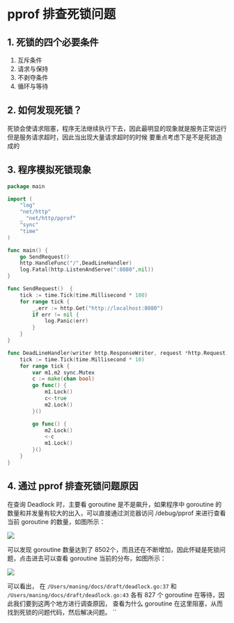 # pprof 排查死锁问题

## 1. 死锁的四个必要条件

1. 互斥条件
2. 请求与保持
3. 不剥夺条件
4. 循环与等待

## 2. 如何发现死锁？

死锁会使请求阻塞，程序无法继续执行下去，因此最明显的现象就是服务正常运行但是服务请求超时，因此当出现大量请求超时的时候
要重点考虑下是不是死锁造成的

## 3. 程序模拟死锁现象

```go
package main

import (
	"log"
	"net/http"
	_ "net/http/pprof"
	"sync"
	"time"
)

func main() {
	go SendRequest()
	http.HandleFunc("/",DeadLineHandler)
	log.Fatal(http.ListenAndServe(":8080",nil))
}

func SendRequest()  {
	tick := time.Tick(time.Millisecond * 100)
	for range tick {
		_,err := http.Get("http://localhost:8080")
		if err != nil {
			log.Panic(err)
		}
	}
}

func DeadLineHandler(writer http.ResponseWriter, request *http.Request) {
	tick := time.Tick(time.Millisecond * 10)
	for range tick {
		var m1,m2 sync.Mutex
		c := make(chan bool)
		go func() {
			m1.Lock()
			c<-true
			m2.Lock()
		}()

		go func() {
			m2.Lock()
			<-c
			m1.Lock()
		}()
	}
}
```

## 4. 通过 pprof 排查死锁问题原因

在查询 Deadlock 时，主要看 goroutine 是不是飙升，如果程序中 goroutine 的数量和并发量有较大的出入，可以直接通过浏览器访问 /debug/pprof 来进行查看当前 goroutine 的数量，如图所示：

![](https://cdn.jsdelivr.net/gh/xmge/image@main/gonote/goroutine-%E9%A3%99%E5%8D%87.png)


可以发现 goroutine 数量达到了 8502个，而且还在不断增加，因此怀疑是死锁问题，点击进去可以查看 goroutine 当前的分布，如图所示：

![](https://cdn.jsdelivr.net/gh/xmge/image@main/gonote/goroutine-detail-7.09.png)

可以看出， 在 `/Users/maning/docs/draft/deadlock.go:37` 和 
`/Users/maning/docs/draft/deadlock.go:43` 各有 827 个 goroutine 在等待，因此我们要到这两个地方进行调查原因，
查看为什么 goroutine 在这里阻塞，从而找到死锁的问题代码，然后解决问题。
``